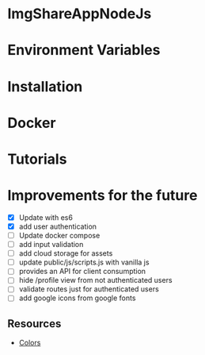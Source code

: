# ImgShareAppNodeJs
# Environment Variables
# Installation
# Docker
# Tutorials
# Improvements for the future
- [x] Update with es6
- [x] add user authentication
- [ ] Update docker compose
- [ ] add input validation
- [ ] add cloud storage for assets
- [ ] update public/js/scripts.js with vanilla js
- [ ] provides an API for client consumption
- [ ] hide /profile view from not authenticated users
- [ ] validate routes just for authenticated users
- [ ] add google icons from google fonts
## Resources
- [Colors](https://www.color-hex.com/color-palette/26292)